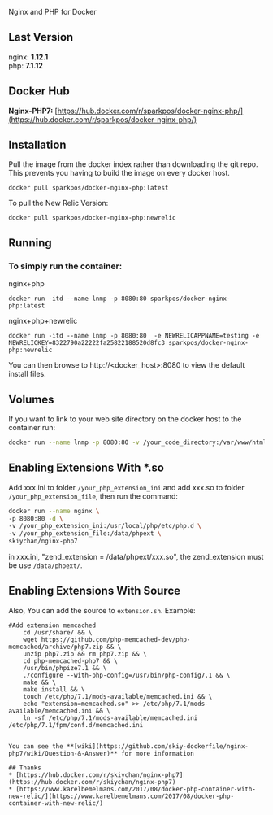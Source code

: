 Nginx and PHP for Docker

## Last Version
nginx: **1.12.1**   
php:   **7.1.12**

## Docker Hub   
**Nginx-PHP7:** [https://hub.docker.com/r/sparkpos/docker-nginx-php/](https://hub.docker.com/r/sparkpos/docker-nginx-php/)   
   
## Installation
Pull the image from the docker index rather than downloading the git repo. This prevents you having to build the image on every docker host.

```
docker pull sparkpos/docker-nginx-php:latest
```

To pull the New Relic Version:   
```
docker pull sparkpos/docker-nginx-php:newrelic
```

## Running
### To simply run the container:


nginx+php

```
docker run -itd --name lnmp -p 8080:80 sparkpos/docker-nginx-php:latest
```

nginx+php+newrelic

```
docker run -itd --name lnmp -p 8080:80  -e NEWRELICAPPNAME=testing -e NEWRELICKEY=8322790a22222fa25822188520d8fc3 sparkpos/docker-nginx-php:newrelic

```
You can then browse to http://\<docker_host\>:8080 to view the default install files.



## Volumes
If you want to link to your web site directory on the docker host to the container run:
```sh
docker run --name lnmp -p 8080:80 -v /your_code_directory:/var/www/html -d skiychan/nginx-php7
```


## Enabling Extensions With *.so
Add xxx.ini to folder ```/your_php_extension_ini``` and add xxx.so to folder ```/your_php_extension_file```, then run the command:   
```sh
docker run --name nginx \
-p 8080:80 -d \
-v /your_php_extension_ini:/usr/local/php/etc/php.d \
-v /your_php_extension_file:/data/phpext \
skiychan/nginx-php7
```
in xxx.ini, "zend_extension = /data/phpext/xxx.so", the zend_extension must be use ```/data/phpext/```.   

## Enabling Extensions With Source
Also, You can add the source to ```extension.sh```. Example:   
```
#Add extension memcached
    cd /usr/share/ && \
    wget https://github.com/php-memcached-dev/php-memcached/archive/php7.zip && \
    unzip php7.zip && rm php7.zip && \
    cd php-memcached-php7 && \
    /usr/bin/phpize7.1 && \
    ./configure --with-php-config=/usr/bin/php-config7.1 && \
    make && \
    make install && \
    touch /etc/php/7.1/mods-available/memcached.ini && \
    echo "extension=memcached.so" >> /etc/php/7.1/mods-available/memcached.ini && \
    ln -sf /etc/php/7.1/mods-available/memcached.ini /etc/php/7.1/fpm/conf.d/memcached.ini


You can see the **[wiki](https://github.com/skiy-dockerfile/nginx-php7/wiki/Question-&-Answer)** for more information

## Thanks
* [https://hub.docker.com/r/skiychan/nginx-php7](https://hub.docker.com/r/skiychan/nginx-php7)
* [https://www.karelbemelmans.com/2017/08/docker-php-container-with-new-relic/](https://www.karelbemelmans.com/2017/08/docker-php-container-with-new-relic/)

